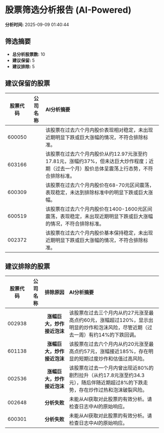 # 股票筛选分析报告 (AI-Powered)

**分析时间:** 2025-09-09 01:40:44

## 筛选摘要

- **总分析股票数:** 10
- **建议保留:** 5
- **建议排除:** 5

## 建议保留的股票

| 股票代码 | 公司名称 | AI分析摘要 |
|:---:|:---:|:---|
| 600050 |  | 该股票在过去六个月内股价表现相对稳定，未出现近期明显下跌或巨大涨幅的情况，不符合排除标准。 |
| 603166 |  | 该股票在过去六个月内股价从约12.97元涨至约17.81元，涨幅约37%，但未达巨大炒作程度；近期（过去一个月）股价总体呈震荡上行态势，不符合排除标准。 |
| 600309 |  | 该股票在过去六个月内股价在68-70元区间震荡，表现稳定，未达到排除标准中的明显下跌或巨大涨幅。 |
| 600519 |  | 该股票在过去六个月内股价在1400-1600元区间震荡，表现稳定，未出现近期明显下跌或巨大涨幅的情况，不符合排除标准。 |
| 002372 |  | 该股票在过去六个月内股价基本保持稳定，未出现近期明显下跌或巨大涨幅的情况，不符合排除标准。 |

## 建议排除的股票

| 股票代码 | 公司名称 | 排除原因 | AI分析摘要 |
|:---:|:---:|:---:|:---|
| 002938 |  | **涨幅巨大，炒作接近泡沫** | 该股票在过去三个月内从约27元涨至最高点约60元，涨幅超过120%，显示出明显的炒作和泡沫风险，尽管近期（过去一周）有约14%的下跌回调。 |
| 601138 |  | **涨幅巨大，炒作接近泡沫** | 该股票在过去六个月内从约20元涨至最高点约57元，涨幅接近185%，存在明显的短期过度炒作和估值过高风险。 |
| 002536 |  | **涨幅巨大，炒作接近泡沫** | 该股票在过去一个月内曾出现近80%的剧烈拉升（从约17.8元涨至约34.3元），随后伴随近期超过8%的下跌走势，存在炒作过热和泡沫破裂风险。 |
| 002648 |  | **分析失败** | 未能从AI获取对此股票的有效分析。请检查日志中AI的原始响应。 |
| 600301 |  | **分析失败** | 未能从AI获取对此股票的有效分析。请检查日志中AI的原始响应。 |
